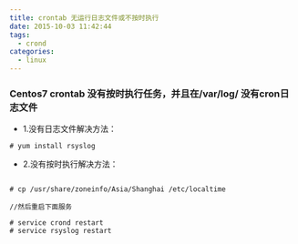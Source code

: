 ```yaml
---
title: crontab 无运行日志文件或不按时执行
date: 2015-10-03 11:42:44
tags:
  - crond
categories:
  - linux
---
```


### Centos7 crontab 没有按时执行任务，并且在/var/log/ 没有cron日志文件


- 1.没有日志文件解决方法：
```$xslt
# yum install rsyslog 
```


- 2.没有按时执行解决方法：
```$xslt

# cp /usr/share/zoneinfo/Asia/Shanghai /etc/localtime

//然后重启下面服务 

# service crond restart
# service rsyslog restart

```

